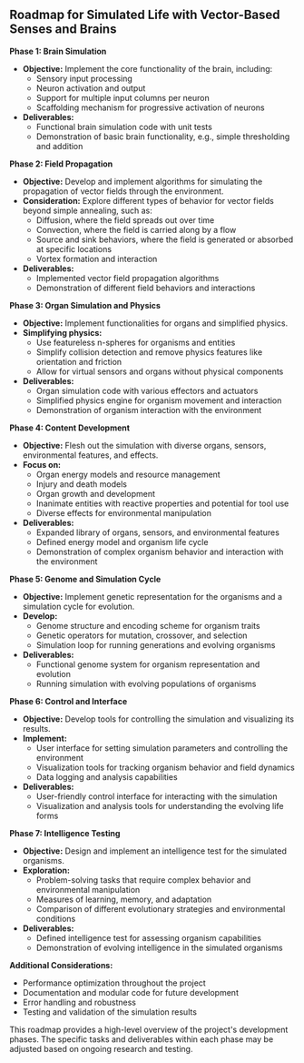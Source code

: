 ## Roadmap for Simulated Life with Vector-Based Senses and Brains

**Phase 1: Brain Simulation**

* **Objective:** Implement the core functionality of the brain, including:
    * Sensory input processing
    * Neuron activation and output
    * Support for multiple input columns per neuron
    * Scaffolding mechanism for progressive activation of neurons
* **Deliverables:**
    * Functional brain simulation code with unit tests
    * Demonstration of basic brain functionality, e.g., simple thresholding and addition

**Phase 2: Field Propagation**

* **Objective:** Develop and implement algorithms for simulating the propagation of vector fields through the environment.
* **Consideration:** Explore different types of behavior for vector fields beyond simple annealing, such as:
    * Diffusion, where the field spreads out over time
    * Convection, where the field is carried along by a flow
    * Source and sink behaviors, where the field is generated or absorbed at specific locations
    * Vortex formation and interaction
* **Deliverables:**
    * Implemented vector field propagation algorithms
    * Demonstration of different field behaviors and interactions

**Phase 3: Organ Simulation and Physics**

* **Objective:** Implement functionalities for organs and simplified physics.
* **Simplifying physics:**
    * Use featureless n-spheres for organisms and entities
    * Simplify collision detection and remove physics features like orientation and friction
    * Allow for virtual sensors and organs without physical components
* **Deliverables:**
    * Organ simulation code with various effectors and actuators
    * Simplified physics engine for organism movement and interaction
    * Demonstration of organism interaction with the environment

**Phase 4: Content Development**

* **Objective:** Flesh out the simulation with diverse organs, sensors, environmental features, and effects.
* **Focus on:**
    * Organ energy models and resource management
    * Injury and death models
    * Organ growth and development
    * Inanimate entities with reactive properties and potential for tool use
    * Diverse effects for environmental manipulation
* **Deliverables:**
    * Expanded library of organs, sensors, and environmental features
    * Defined energy model and organism life cycle
    * Demonstration of complex organism behavior and interaction with the environment

**Phase 5: Genome and Simulation Cycle**

* **Objective:** Implement genetic representation for the organisms and a simulation cycle for evolution.
* **Develop:**
    * Genome structure and encoding scheme for organism traits
    * Genetic operators for mutation, crossover, and selection
    * Simulation loop for running generations and evolving organisms
* **Deliverables:**
    * Functional genome system for organism representation and evolution
    * Running simulation with evolving populations of organisms

**Phase 6: Control and Interface**

* **Objective:** Develop tools for controlling the simulation and visualizing its results.
* **Implement:**
    * User interface for setting simulation parameters and controlling the environment
    * Visualization tools for tracking organism behavior and field dynamics
    * Data logging and analysis capabilities
* **Deliverables:**
    * User-friendly control interface for interacting with the simulation
    * Visualization and analysis tools for understanding the evolving life forms

**Phase 7: Intelligence Testing**

* **Objective:** Design and implement an intelligence test for the simulated organisms.
* **Exploration:**
    * Problem-solving tasks that require complex behavior and environmental manipulation
    * Measures of learning, memory, and adaptation
    * Comparison of different evolutionary strategies and environmental conditions
* **Deliverables:**
    * Defined intelligence test for assessing organism capabilities
    * Demonstration of evolving intelligence in the simulated organisms

**Additional Considerations:**

* Performance optimization throughout the project
* Documentation and modular code for future development
* Error handling and robustness
* Testing and validation of the simulation results

This roadmap provides a high-level overview of the project's development phases. The specific tasks and deliverables within each phase may be adjusted based on ongoing research and testing.
